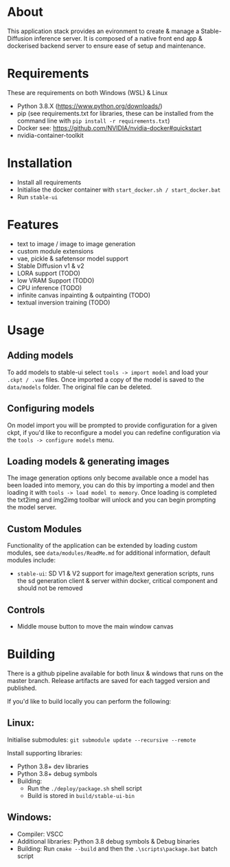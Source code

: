 # About

This application stack provides an evironment to create & manage a Stable-Diffusion inference server. 
It is composed of a native front end app & dockerised backend server to ensure ease of setup and maintenance.

# Requirements

These are requirements on both Windows (WSL) & Linux

- Python 3.8.X (https://www.python.org/downloads/)
- pip (see requirements.txt for libraries, these can be installed from the command line with `pip install -r requirements.txt`)
- Docker see: https://github.com/NVIDIA/nvidia-docker#quickstart
- nvidia-container-toolkit

# Installation

- Install all requirements
- Initialise the docker container with `start_docker.sh / start_docker.bat`
- Run `stable-ui`

# Features

- text to image / image to image generation
- custom module extensions
- vae, pickle & safetensor model support
- Stable Diffusion v1 & v2
- LORA support (TODO)
- low VRAM Support (TODO)
- CPU inference (TODO)
- infinite canvas inpainting & outpainting (TODO)
- textual inversion training (TODO)

# Usage

## Adding models

To add models to stable-ui select `tools -> import model` and load your `.ckpt / .vae` files. Once imported a copy of the model is saved
to the `data/models` folder. The original file can be deleted.

## Configuring models

On model import you will be prompted to provide configuration for a given ckpt, if you'd like to reconfigure a model you can 
redefine configuration via the `tools -> configure models` menu.

## Loading models & generating images

The image generation options only become available once a model has been loaded into memory, you can do this by importing a model and then loading it with
`tools -> load model to memory`. Once loading is completed the txt2img and img2img toolbar will unlock and you can begin prompting the model server.

## Custom Modules

Functionality of the application can be extended by loading custom modules, see `data/modules/ReadMe.md` for additional information, default modules include:

- `stable-ui`: SD V1 & V2 support for image/text generation scripts, runs the sd generation client & server within docker, critical component and should not be removed

## Controls

- Middle mouse button to move the main window canvas

# Building

There is a github pipeline available for both linux & windows that runs on the master branch.
Release artifacts are saved for each tagged version and published.

If you'd like to build locally you can perform the following:

## Linux:

Initialise submodules:
`git submodule update --recursive --remote`

Install supporting libraries:

- Python 3.8+ dev libraries
- Python 3.8+ debug symbols
- Building:
  - Run the `./deploy/package.sh` shell script
  - Build is stored in `build/stable-ui-bin`

## Windows:

- Compiler: VSCC
- Additional libraries: Python 3.8 debug symbols & Debug binaries
- Building: Run `cmake --build` and then the `.\scripts\package.bat` batch script
